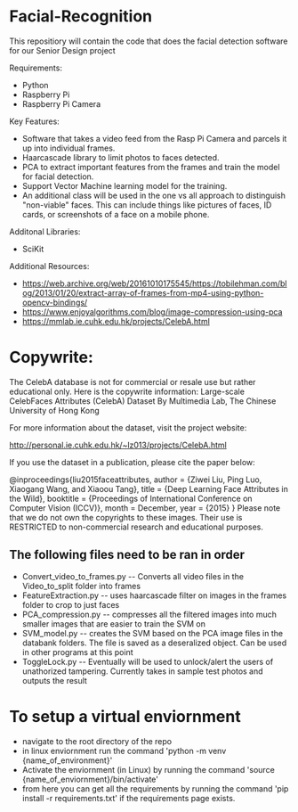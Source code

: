# Facial-Recognition
This repositiory will contain the code that does the facial detection software for our Senior Design project 

Requirements:
* Python
* Raspberry Pi
* Raspberry Pi Camera

Key Features:
* Software that takes a video feed from the Rasp Pi Camera and parcels it up into individual frames.
* Haarcascade library to limit photos to faces detected.
* PCA to extract important features from the frames and train the model for facial detection.
* Support Vector Machine learning model for the training.
* An additional class will be used in the one vs all approach to distinguish "non-viable" faces. This can include things like pictures of faces, ID cards, or screenshots of a face on a mobile phone.

Additonal Libraries:
* SciKit

Additional Resources:
* https://web.archive.org/web/20161010175545/https://tobilehman.com/blog/2013/01/20/extract-array-of-frames-from-mp4-using-python-opencv-bindings/
* https://www.enjoyalgorithms.com/blog/image-compression-using-pca
* https://mmlab.ie.cuhk.edu.hk/projects/CelebA.html
# Copywrite:
The CelebA database is not for commercial or resale use but rather educational only. Here is the copywrite information:
 Large-scale CelebFaces Attributes (CelebA) Dataset
 By Multimedia Lab, The Chinese University of Hong Kong


For more information about the dataset, visit the project website:

  http://personal.ie.cuhk.edu.hk/~lz013/projects/CelebA.html

If you use the dataset in a publication, please cite the paper below:

  @inproceedings{liu2015faceattributes,
 	author = {Ziwei Liu, Ping Luo, Xiaogang Wang, and Xiaoou Tang},
 	title = {Deep Learning Face Attributes in the Wild},
 	booktitle = {Proceedings of International Conference on Computer Vision (ICCV)},
 	month = December,
 	year = {2015} 
  }
Please note that we do not own the copyrights to these images. Their use is RESTRICTED to non-commercial research and educational purposes.


## The following files need to be ran in order
* Convert_video_to_frames.py -- Converts all video files in the Video_to_split folder into frames
* FeatureExtraction.py -- uses haarcascade filter on images in the frames folder to crop to just faces
* PCA_compression.py -- compresses all the filtered images into much smaller images that are easier to train the SVM on
* SVM_model.py -- creates the SVM based on the PCA image files in the databank folders. The file is saved as a deseralized object. Can be used in other programs at this point
* ToggleLock.py -- Eventually will be used to unlock/alert the users of unathorized tampering. Currently takes in sample test photos and outputs the result

# To setup a virtual enviornment
* navigate to the root directory of the repo
* in linux enviornment run the command 'python -m venv {name_of_environment}'
* Activate the enviornment (in Linux) by running the command 'source {name_of_enviornment}/bin/activate'
* from here you can get all the requirements by running the command 'pip install -r requirements.txt' if the requirements page exists.
